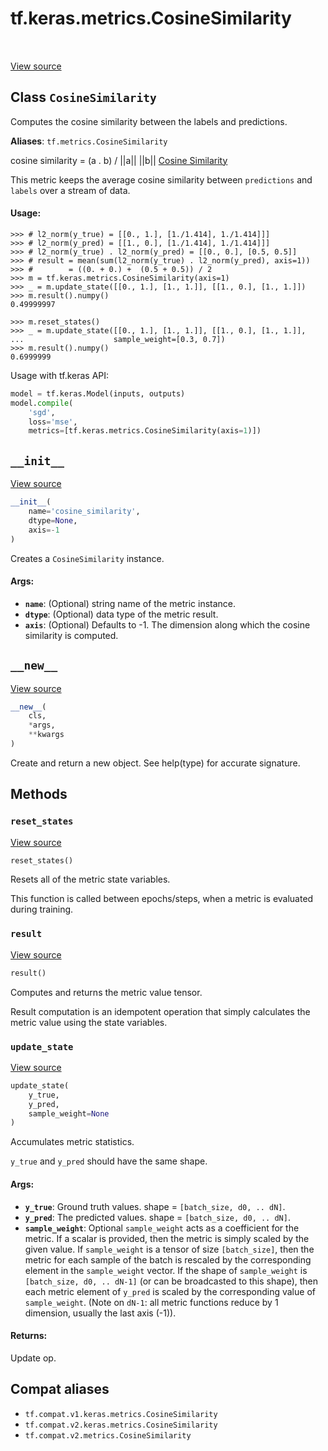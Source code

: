 <div itemscope itemtype="http://developers.google.com/ReferenceObject">
<meta itemprop="name" content="tf.keras.metrics.CosineSimilarity" />
<meta itemprop="path" content="Stable" />
<meta itemprop="property" content="__init__"/>
<meta itemprop="property" content="__new__"/>
<meta itemprop="property" content="reset_states"/>
<meta itemprop="property" content="result"/>
<meta itemprop="property" content="update_state"/>
</div>

# tf.keras.metrics.CosineSimilarity

<!-- Insert buttons and diff -->

<table class="tfo-notebook-buttons tfo-api" align="left">
</table>

<a target="_blank" href="/code/stable/tensorflow/python/keras/metrics.py">View source</a>



## Class `CosineSimilarity`

Computes the cosine similarity between the labels and predictions.



**Aliases**: `tf.metrics.CosineSimilarity`

<!-- Placeholder for "Used in" -->

cosine similarity = (a . b) / ||a|| ||b||
[Cosine Similarity](https://en.wikipedia.org/wiki/Cosine_similarity)

This metric keeps the average cosine similarity between `predictions` and
`labels` over a stream of data.

#### Usage:



```
>>> # l2_norm(y_true) = [[0., 1.], [1./1.414], 1./1.414]]]
>>> # l2_norm(y_pred) = [[1., 0.], [1./1.414], 1./1.414]]]
>>> # l2_norm(y_true) . l2_norm(y_pred) = [[0., 0.], [0.5, 0.5]]
>>> # result = mean(sum(l2_norm(y_true) . l2_norm(y_pred), axis=1))
>>> #        = ((0. + 0.) +  (0.5 + 0.5)) / 2
>>> m = tf.keras.metrics.CosineSimilarity(axis=1)
>>> _ = m.update_state([[0., 1.], [1., 1.]], [[1., 0.], [1., 1.]])
>>> m.result().numpy()
0.49999997
```

```
>>> m.reset_states()
>>> _ = m.update_state([[0., 1.], [1., 1.]], [[1., 0.], [1., 1.]],
...                    sample_weight=[0.3, 0.7])
>>> m.result().numpy()
0.6999999
```

Usage with tf.keras API:

```python
model = tf.keras.Model(inputs, outputs)
model.compile(
    'sgd',
    loss='mse',
    metrics=[tf.keras.metrics.CosineSimilarity(axis=1)])
```

<h2 id="__init__"><code>__init__</code></h2>

<a target="_blank" href="/code/stable/tensorflow/python/keras/metrics.py">View source</a>

``` python
__init__(
    name='cosine_similarity',
    dtype=None,
    axis=-1
)
```

Creates a `CosineSimilarity` instance.


#### Args:


* <b>`name`</b>: (Optional) string name of the metric instance.
* <b>`dtype`</b>: (Optional) data type of the metric result.
* <b>`axis`</b>: (Optional) Defaults to -1. The dimension along which the cosine
  similarity is computed.

<h2 id="__new__"><code>__new__</code></h2>

<a target="_blank" href="/code/stable/tensorflow/python/keras/metrics.py">View source</a>

``` python
__new__(
    cls,
    *args,
    **kwargs
)
```

Create and return a new object.  See help(type) for accurate signature.




## Methods

<h3 id="reset_states"><code>reset_states</code></h3>

<a target="_blank" href="/code/stable/tensorflow/python/keras/metrics.py">View source</a>

``` python
reset_states()
```

Resets all of the metric state variables.

This function is called between epochs/steps,
when a metric is evaluated during training.

<h3 id="result"><code>result</code></h3>

<a target="_blank" href="/code/stable/tensorflow/python/keras/metrics.py">View source</a>

``` python
result()
```

Computes and returns the metric value tensor.

Result computation is an idempotent operation that simply calculates the
metric value using the state variables.

<h3 id="update_state"><code>update_state</code></h3>

<a target="_blank" href="/code/stable/tensorflow/python/keras/metrics.py">View source</a>

``` python
update_state(
    y_true,
    y_pred,
    sample_weight=None
)
```

Accumulates metric statistics.

`y_true` and `y_pred` should have the same shape.

#### Args:


* <b>`y_true`</b>: Ground truth values. shape = `[batch_size, d0, .. dN]`.
* <b>`y_pred`</b>: The predicted values. shape = `[batch_size, d0, .. dN]`.
* <b>`sample_weight`</b>: Optional `sample_weight` acts as a
  coefficient for the metric. If a scalar is provided, then the metric is
  simply scaled by the given value. If `sample_weight` is a tensor of size
  `[batch_size]`, then the metric for each sample of the batch is rescaled
  by the corresponding element in the `sample_weight` vector. If the shape
  of `sample_weight` is `[batch_size, d0, .. dN-1]` (or can be broadcasted
  to this shape), then each metric element of `y_pred` is scaled by the
  corresponding value of `sample_weight`. (Note on `dN-1`: all metric
  functions reduce by 1 dimension, usually the last axis (-1)).


#### Returns:

Update op.






## Compat aliases

* `tf.compat.v1.keras.metrics.CosineSimilarity`
* `tf.compat.v2.keras.metrics.CosineSimilarity`
* `tf.compat.v2.metrics.CosineSimilarity`

